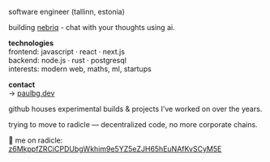 software engineer (tallinn, estonia)

building [nebriq](https://nebriq.com) - chat with your thoughts using ai.

**technologies**  
frontend: javascript · react · next.js  
backend: node.js · rust · postgresql  
interests: modern web, maths, ml, startups

**contact**  
→ [paulbg.dev](https://paulbg.dev)  

github houses experimental builds & projects I’ve worked on over the years.

trying to move to radicle — decentralized code, no more corporate chains.

👾 me on radicle: [z6MkppfZRCiCPDUbgWkhim9e5YZ5eZJH65hEuNAfKvSCyM5E](https://app.radicle.xyz/nodes/seed.radicle.garden/users/did:key:z6MkppfZRCiCPDUbgWkhim9e5YZ5eZJH65hEuNAfKvSCyM5E) 
